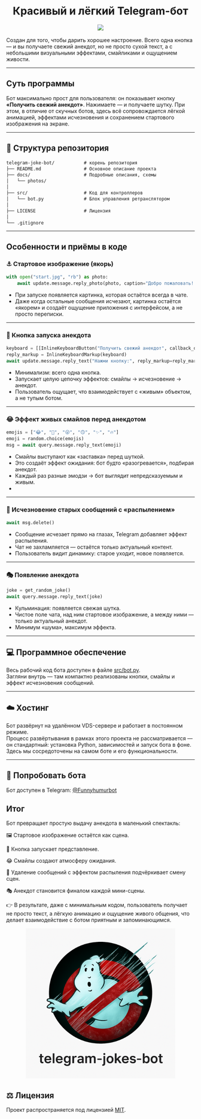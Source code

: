 <div align="center">
  
# Красивый и лёгкий Telegram-бот
</div>



<p align="center">
  <a href="docs/photo/demo.gif">
    <img src="docs/photo/demo.gif" width="300" />
  </a>
</p>


 Cоздан для того, чтобы дарить хорошее настроение. Всего одна кнопка — и вы получаете свежий анекдот, но не просто сухой текст, а с небольшими визуальными эффектами, смайликами и ощущением живости.

---

## Суть программы

Бот максимально прост для пользователя: он показывает кнопку **«Получить свежий анекдот»**. Нажимаете — и получаете шутку. При этом, в отличие от скучных ботов, здесь всё сопровождается лёгкой анимацией, эффектами исчезновения и сохранением стартового изображения на экране.

---

## 📂 Структура репозитория
```
telegram-joke-bot/           # корень репозитория
├── README.md                # Основное описание проекта
├── docs/                    # Подробные описания, схемы
│   └── photos/
│
├── src/                     # Код для контроллеров    
│   └── bot.py               # Блок управления ретранслятором           
│   
├── LICENSE                  # Лицензия 
│
└── .gitignore
```
---

## Особенности и приёмы в коде

### ⚓ Стартовое изображение (якорь)

```python
with open("start.jpg", "rb") as photo:
    await update.message.reply_photo(photo, caption="Добро пожаловать! Нажми кнопку ниже.", reply_markup=reply_markup)
```

- При запуске появляется картинка, которая остаётся всегда в чате.
- Даже когда остальные сообщения исчезают, картинка остаётся «якорем» и создаёт ощущение приложения с интерфейсом, а не просто переписки.

---

### 🔘 Кнопка запуска анекдота
```python
keyboard = [[InlineKeyboardButton("Получить свежий анекдот", callback_data='joke')]]
reply_markup = InlineKeyboardMarkup(keyboard)
await update.message.reply_text("Нажми кнопку:", reply_markup=reply_markup)
```


- Минимализм: всего одна кнопка.
- Запускает целую цепочку эффектов: смайлы → исчезновение → анекдот.
- Пользователь ощущает, что взаимодействует с «живым» объектом, а не тупым ботом.

---

### 😂 Эффект живых смайлов перед анекдотом
```python
emojis = ["😂", "🤣", "😜", "🙃", "✨", "🔥"]
emoji = random.choice(emojis)
msg = await query.message.reply_text(emoji)
```

- Смайлы выступают как «заставка» перед шуткой.
- Это создаёт эффект ожидания: бот будто «разогревается», подбирая анекдот.
- Каждый раз разные эмодзи → бот выглядит непредсказуемым и живым.
- 
---

### 💨 Исчезновение старых сообщений с «распылением»
```python
await msg.delete()
```

- Сообщение исчезает прямо на глазах, Telegram добавляет эффект распыления.
- Чат не захламляется — остаётся только актуальный контент.
- Пользователь видит динамику: старое уходит, новое появляется.

---

### 🎭 Появление анекдота
```python
joke = get_random_joke()
await query.message.reply_text(joke)
```


- Кульминация: появляется свежая шутка.
- Чистое поле чата, над ним стартовое изображение, а между ними — только актуальный анекдот.
- Минимум «шума», максимум эффекта.

---

## 💻 Программное обеспечение

Весь рабочий код бота доступен в файле [src/bot.py](src/bot.py).  
Загляни внутрь — там компактно реализованы кнопки, смайлы и эффект исчезновения сообщений.

--- 

## ☁️ Хостинг

Бот развёрнут на удалённом VDS-сервере и работает в постоянном режиме.  
Процесс развёртывания в рамках этого проекта не рассматривается — он стандартный: установка Python, зависимостей и запуск бота в фоне.  
Здесь мы сосредоточены на самом боте и его функциональности.

---

## 🤖 Попробовать бота

Бот доступен в Telegram: [@Funnyhumurbot](https://t.me/Funnyhumurbot)


## Итог

Бот превращает простую выдачу анекдота в маленький спектакль:

🖼 Стартовое изображение остаётся как сцена.

🔘 Кнопка запускает представление.

😂 Смайлы создают атмосферу ожидания.

💨 Удаление сообщений с эффектом распыления подчёркивает смену сцен.

🎭 Анекдот становится финалом каждой мини-сцены.

👉 В результате,  даже с минимальным кодом, пользователь получает не просто текст, а лёгкую анимацию и ощущение живого общения, что делает взаимодействие с ботом приятным и запоминающимся.

<p align="center">
  <a href="docs/photo/ghostbusters.png">
    <img src="docs/photo/ghostbusters.png" width="400" />
  </a>
</p>

## ⚖️ Лицензия
Проект распространяется под лицензией [MIT](LICENSE).

